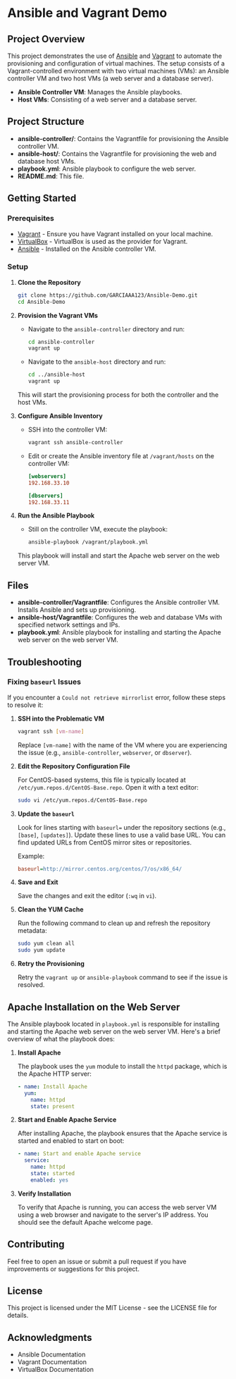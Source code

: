 # Ansible and Vagrant Demo

## Project Overview

This project demonstrates the use of [Ansible](https://www.ansible.com/) and [Vagrant](https://www.vagrantup.com/) to automate the provisioning and configuration of virtual machines. The setup consists of a Vagrant-controlled environment with two virtual machines (VMs): an Ansible controller VM and two host VMs (a web server and a database server).

- **Ansible Controller VM**: Manages the Ansible playbooks.
- **Host VMs**: Consisting of a web server and a database server.

## Project Structure

- **ansible-controller/**: Contains the Vagrantfile for provisioning the Ansible controller VM.
- **ansible-host/**: Contains the Vagrantfile for provisioning the web and database host VMs.
- **playbook.yml**: Ansible playbook to configure the web server.
- **README.md**: This file.

## Getting Started

### Prerequisites

- [Vagrant](https://www.vagrantup.com/downloads) - Ensure you have Vagrant installed on your local machine.
- [VirtualBox](https://www.virtualbox.org/wiki/Downloads) - VirtualBox is used as the provider for Vagrant.
- [Ansible](https://docs.ansible.com/ansible/latest/installation_guide/intro_installation.html) - Installed on the Ansible controller VM.

### Setup

1. **Clone the Repository**

    ```bash
    git clone https://github.com/GARCIAAA123/Ansible-Demo.git
    cd Ansible-Demo
    ```

2. **Provision the Vagrant VMs**

    - Navigate to the `ansible-controller` directory and run:

      ```bash
      cd ansible-controller
      vagrant up
      ```

    - Navigate to the `ansible-host` directory and run:

      ```bash
      cd ../ansible-host
      vagrant up
      ```

    This will start the provisioning process for both the controller and the host VMs.

3. **Configure Ansible Inventory**

    - SSH into the controller VM:

      ```bash
      vagrant ssh ansible-controller
      ```

    - Edit or create the Ansible inventory file at `/vagrant/hosts` on the controller VM:

      ```ini
      [webservers]
      192.168.33.10

      [dbservers]
      192.168.33.11
      ```

4. **Run the Ansible Playbook**

    - Still on the controller VM, execute the playbook:

      ```bash
      ansible-playbook /vagrant/playbook.yml
      ```

    This playbook will install and start the Apache web server on the web server VM.

## Files

- **ansible-controller/Vagrantfile**: Configures the Ansible controller VM. Installs Ansible and sets up provisioning.
- **ansible-host/Vagrantfile**: Configures the web and database VMs with specified network settings and IPs.
- **playbook.yml**: Ansible playbook for installing and starting the Apache web server on the web server VM.

## Troubleshooting

### Fixing `baseurl` Issues

If you encounter a `Could not retrieve mirrorlist` error, follow these steps to resolve it:

1. **SSH into the Problematic VM**

    ```bash
    vagrant ssh [vm-name]
    ```

    Replace `[vm-name]` with the name of the VM where you are experiencing the issue (e.g., `ansible-controller`, `webserver`, or `dbserver`).

2. **Edit the Repository Configuration File**

    For CentOS-based systems, this file is typically located at `/etc/yum.repos.d/CentOS-Base.repo`. Open it with a text editor:

    ```bash
    sudo vi /etc/yum.repos.d/CentOS-Base.repo
    ```

3. **Update the `baseurl`**

    Look for lines starting with `baseurl=` under the repository sections (e.g., `[base]`, `[updates]`). Update these lines to use a valid base URL. You can find updated URLs from CentOS mirror sites or repositories.

    Example:

    ```ini
    baseurl=http://mirror.centos.org/centos/7/os/x86_64/
    ```

4. **Save and Exit**

    Save the changes and exit the editor (`:wq` in `vi`).

5. **Clean the YUM Cache**

    Run the following command to clean up and refresh the repository metadata:

    ```bash
    sudo yum clean all
    sudo yum update
    ```

6. **Retry the Provisioning**

    Retry the `vagrant up` or `ansible-playbook` command to see if the issue is resolved.


## Apache Installation on the Web Server

The Ansible playbook located in `playbook.yml` is responsible for installing and starting the Apache web server on the web server VM. Here's a brief overview of what the playbook does:

1. **Install Apache**

    The playbook uses the `yum` module to install the `httpd` package, which is the Apache HTTP server:

    ```yaml
    - name: Install Apache
      yum:
        name: httpd
        state: present
    ```

2. **Start and Enable Apache Service**

    After installing Apache, the playbook ensures that the Apache service is started and enabled to start on boot:

    ```yaml
    - name: Start and enable Apache service
      service:
        name: httpd
        state: started
        enabled: yes
    ```

3. **Verify Installation**

    To verify that Apache is running, you can access the web server VM using a web browser and navigate to the server's IP address. You should see the default Apache welcome page.

## Contributing

Feel free to open an issue or submit a pull request if you have improvements or suggestions for this project.

## License

This project is licensed under the MIT License - see the LICENSE file for details.

## Acknowledgments

- Ansible Documentation
- Vagrant Documentation
- VirtualBox Documentation